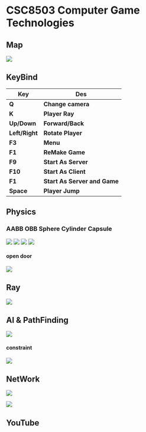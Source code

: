 # CSC8503  Computer Game Technologies



## Map
![](/Assets/png/overall.png)

## KeyBind
| **Key**        | **Des**                      | 
|----------------|------------------------------|
| **Q**          | **Change camera**            |
| **K**          | **Player Ray**               |
| **Up/Down**    | **Forward/Back**             |
| **Left/Right** | **Rotate Player**            |
| **F3**         | **Menu**                     |
| **F1**         | **ReMake Game**              |
| **F9**         | **Start As Server**          |
| **F10**        | **Start As Client**          |
| **F1**         | **Start As Server and Game** |
| **Space**      | **Player Jump**              |

## Physics


### AABB OBB Sphere Cylinder Capsule
![](/Assets/png/OBB.png)
![](/Assets/png/cap.png)
![](/Assets/png/coin.png)
![](/Assets/png/sphere.png)
#### open door
![](/Assets/png/open.png)

## Ray
![](/Assets/png/ray.png)

## AI & PathFinding
![](/Assets/png/chase.png)
#### constraint
![](/Assets/png/constrain.png)

## NetWork

![](/Assets/png/network.png)

![](/Assets/png/win.png)


## YouTube